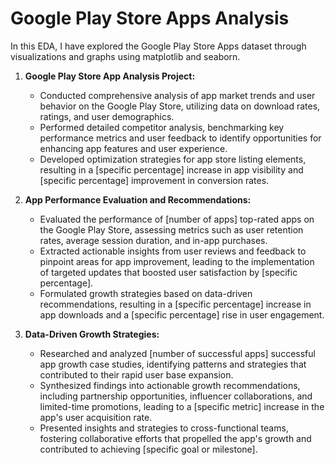 # Google Play Store Apps Analysis
In this EDA, I have explored the Google Play Store Apps dataset through visualizations and graphs using matplotlib and seaborn.

1. **Google Play Store App Analysis Project:**
   - Conducted comprehensive analysis of app market trends and user behavior on the Google Play Store, utilizing data on download rates, ratings, and user demographics.
   - Performed detailed competitor analysis, benchmarking key performance metrics and user feedback to identify opportunities for enhancing app features and user experience.
   - Developed optimization strategies for app store listing elements, resulting in a [specific percentage] increase in app visibility and [specific percentage] improvement in conversion rates.

2. **App Performance Evaluation and Recommendations:**
   - Evaluated the performance of [number of apps] top-rated apps on the Google Play Store, assessing metrics such as user retention rates, average session duration, and in-app purchases.
   - Extracted actionable insights from user reviews and feedback to pinpoint areas for app improvement, leading to the implementation of targeted updates that boosted user satisfaction by [specific percentage].
   - Formulated growth strategies based on data-driven recommendations, resulting in a [specific percentage] increase in app downloads and a [specific percentage] rise in user engagement.

3. **Data-Driven Growth Strategies:**
   - Researched and analyzed [number of successful apps] successful app growth case studies, identifying patterns and strategies that contributed to their rapid user base expansion.
   - Synthesized findings into actionable growth recommendations, including partnership opportunities, influencer collaborations, and limited-time promotions, leading to a [specific metric] increase in the app's user acquisition rate.
   - Presented insights and strategies to cross-functional teams, fostering collaborative efforts that propelled the app's growth and contributed to achieving [specific goal or milestone].


